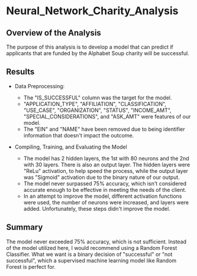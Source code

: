 # Neural_Network_Charity_Analysis

## Overview of the Analysis
The purpose of this analysis is to develop a model that can predict if applicants that are funded by the Alphabet Soup charity will be successful.

## Results
- Data Preprocessing:
  - The "IS_SUCCESSFUL" column was the target for the model.
  - "APPLICATION_TYPE", "AFFILIATION", "CLASSIFICATION", "USE_CASE", "ORGANIZATION", "STATUS", "INCOME_AMT", "SPECIAL_CONSIDERATIONS", and "ASK_AMT" were features of our model.
  - The "EIN" and "NAME" have been removed due to being identifier information that doesn't impact the outcome.

- Compiling, Training, and Evaluating the Model
  - The model has 2 hidden layers, the 1st with 80 neurons and the 2nd with 30 layers. There is also an output layer. The hidden layers were "ReLu" activation, to help speed the process, while the output layer was "Sigmoid" activation due to the binary nature of our output.
  - The model never surpassed 75% accuracy, which isn't considered accurate enough to be effective in meeting the needs of the client.
  - In an attempt to improve the model, different activation functions were used, the number of neurons were increased, and layers were added. Unfortunately, these steps didn't improve the model. 

## Summary
The model never exceeded 75% accuracy, which is not sufficient. Instead of the model utilized here, I would recommend using a Random Forest Classifier. What we want is a binary decision of "successful" or "not successful", which a supervised machine learning model like Random Forest is perfect for.

